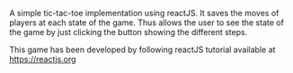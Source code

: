 A simple tic-tac-toe implementation using reactJS.
It saves the moves of players at each state of the game. Thus allows the user to see the state of the game by just clicking the button showing the different steps.

This game has been developed by following reactJS tutorial available at https://reactjs.org 
